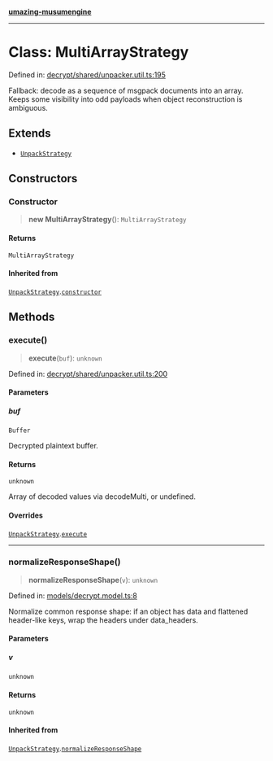 [**umazing-musumengine**](../../README.md)

***

# Class: MultiArrayStrategy

Defined in: [decrypt/shared/unpacker.util.ts:195](https://github.com/davinidae/umazing-musumengine/blob/e099ae72d04c46726039e2dd238802d266be3d5f/src/decrypt/shared/unpacker.util.ts#L195)

Fallback: decode as a sequence of msgpack documents into an array.
Keeps some visibility into odd payloads when object reconstruction is ambiguous.

## Extends

- [`UnpackStrategy`](UnpackStrategy.md)

## Constructors

### Constructor

> **new MultiArrayStrategy**(): `MultiArrayStrategy`

#### Returns

`MultiArrayStrategy`

#### Inherited from

[`UnpackStrategy`](UnpackStrategy.md).[`constructor`](UnpackStrategy.md#constructor)

## Methods

### execute()

> **execute**(`buf`): `unknown`

Defined in: [decrypt/shared/unpacker.util.ts:200](https://github.com/davinidae/umazing-musumengine/blob/e099ae72d04c46726039e2dd238802d266be3d5f/src/decrypt/shared/unpacker.util.ts#L200)

#### Parameters

##### buf

`Buffer`

Decrypted plaintext buffer.

#### Returns

`unknown`

Array of decoded values via decodeMulti, or undefined.

#### Overrides

[`UnpackStrategy`](UnpackStrategy.md).[`execute`](UnpackStrategy.md#execute)

***

### normalizeResponseShape()

> **normalizeResponseShape**(`v`): `unknown`

Defined in: [models/decrypt.model.ts:8](https://github.com/davinidae/umazing-musumengine/blob/e099ae72d04c46726039e2dd238802d266be3d5f/src/models/decrypt.model.ts#L8)

Normalize common response shape: if an object has data and flattened header-like keys,
wrap the headers under data_headers.

#### Parameters

##### v

`unknown`

#### Returns

`unknown`

#### Inherited from

[`UnpackStrategy`](UnpackStrategy.md).[`normalizeResponseShape`](UnpackStrategy.md#normalizeresponseshape)
